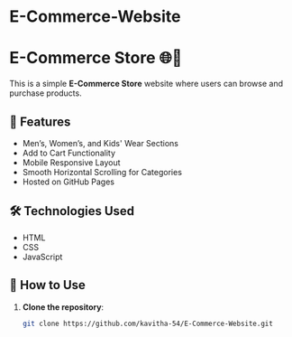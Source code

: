 # E-Commerce-Website
# E-Commerce Store 🌐🛒

This is a simple **E-Commerce Store** website where users can browse and purchase products.

## 🚀 Features
- Men’s, Women’s, and Kids' Wear Sections
- Add to Cart Functionality
- Mobile Responsive Layout
- Smooth Horizontal Scrolling for Categories
- Hosted on GitHub Pages

## 🛠 Technologies Used
- HTML
- CSS
- JavaScript

## 📖 How to Use
1. **Clone the repository**:
   ```sh
   git clone https://github.com/kavitha-54/E-Commerce-Website.git
